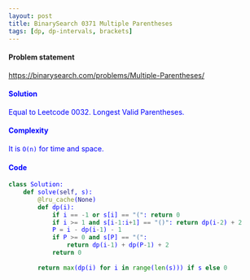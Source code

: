 ```yaml
---
layout: post
title: BinarySearch 0371 Multiple Parentheses
tags: [dp, dp-intervals, brackets]
---
```


#### Problem statement

<a href="https://binarysearch.com/problems/Multiple-Parentheses/"> <font color = blue>https://binarysearch.com/problems/Multiple-Parentheses/

#### Solution
Equal to Leetcode 0032. Longest Valid Parentheses.

#### Complexity
It is `O(n)` for time and space.

#### Code
```python
class Solution:
    def solve(self, s):
        @lru_cache(None)
        def dp(i):
            if i == -1 or s[i] == "(": return 0
            if i >= 1 and s[i-1:i+1] == "()": return dp(i-2) + 2
            P = i - dp(i-1) - 1
            if P >= 0 and s[P] == "(":
                return dp(i-1) + dp(P-1) + 2
            return 0
            
        return max(dp(i) for i in range(len(s))) if s else 0
```
